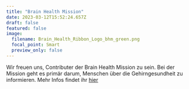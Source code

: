 ```yaml
---
title: "Brain Health Mission"
date: 2023-03-12T15:52:24.657Z
draft: false
featured: false
image:
  filename: Brain_Health_Ribbon_Logo_bhm_green.png
  focal_point: Smart
  preview_only: false
---
```


Wir freuen uns, Contributer der Brain Health Mission zu sein. Bei der Mission geht es primär darum, Menschen über die Gehirngesundheit zu informieren. Mehr Infos findet ihr [hier](http://www.brainhealthmission.org/)

